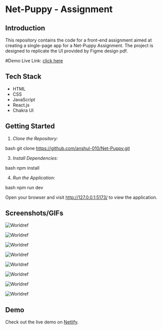# Net-Puppy - Assignment

## Introduction

This repository contains the code for a front-end assignment aimed at creating a single-page app for a Net-Puppy Assignment. The project is designed to replicate the UI provided by Figme design pdf.




#Demo Live Link: [click here](https://65f1d11e68d5a73e5bf79c58--genuine-twilight-a59eb1.netlify.app/)

## Tech Stack

- HTML
- CSS
- JavaScript
- React.js
- Chakra UI


## Getting Started

1. *Clone the Repository:*

bash
git clone https://github.com/anshul-010/Net-Puppy.git


3. *Install Dependencies:*

bash
npm install


4. *Run the Application:*

bash
npm run dev


Open your browser and visit http://127.0.0.1:5173/ to view the application.

## Screenshots/GIFs


![Worldref](https://github.com/anshul-010/Net-Puppy/assets/93611786/ce803ee3-cdbc-4746-96ac-55d8ff329075)


![Worldref](https://github.com/anshul-010/Net-Puppy/assets/93611786/18d8438e-0d87-4d40-81b1-4bb814cf1f44)


![Worldref](https://github.com/anshul-010/Net-Puppy/assets/93611786/49d7a830-9bf7-4582-86b8-f2821e9a59d9)


![Worldref](https://github.com/anshul-010/Net-Puppy/assets/93611786/686854e9-4cea-4931-b9e8-13213e49662d)


![Worldref](https://github.com/anshul-010/Net-Puppy/assets/93611786/b3a85b8a-2a72-4bba-947a-d4dedb4bea22)


![Worldref](https://github.com/anshul-010/Net-Puppy/assets/93611786/b8df789b-0fbe-44a9-8100-7c1eaec2ab9a)


![Worldref](https://github.com/anshul-010/IdeaClan/assets/93611786/59b89a75-c783-4b54-8f60-53c058a01e06)


![Worldref](https://github.com/anshul-010/IdeaClan/assets/93611786/4d5dcdd2-2c93-4647-85e1-58d2f7062169)


## Demo

Check out the live demo on [Netlify](https://65f1d11e68d5a73e5bf79c58--genuine-twilight-a59eb1.netlify.app/).
